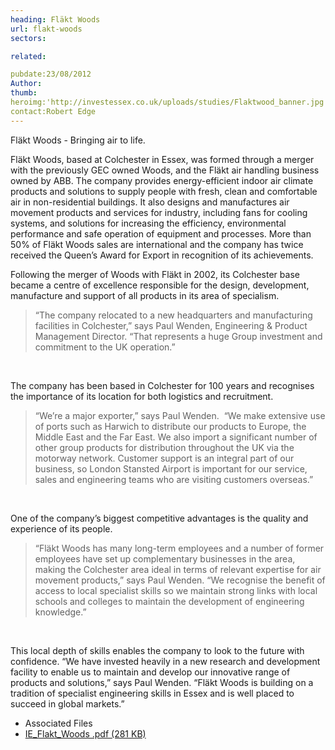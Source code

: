 ```yaml
---
heading: Fläkt Woods
url: flakt-woods
sectors:

related:

pubdate:23/08/2012
Author:
thumb:
heroimg:'http://investessex.co.uk/uploads/studies/Flaktwood_banner.jpg'
contact:Robert Edge
---
```

 <p>Fläkt Woods - Bringing air to life.</p><p>Fläkt Woods, based at Colchester in Essex, was formed through a merger with the previously GEC owned Woods, and the Fläkt air handling business owned by ABB. The company provides energy-efficient indoor air climate products and solutions to supply people with fresh, clean and comfortable air in non-residential buildings. It also designs and manufactures air movement products and services for industry, including fans for cooling systems, and solutions for increasing the efficiency, environmental performance and safe operation of equipment and processes. More than 50% of Fläkt Woods sales are international and the company has twice received the Queen’s Award for Export in recognition of its achievements.</p><p>Following the merger of Woods with Fläkt in 2002, its Colchester base became a centre of excellence responsible for the design, development, manufacture and support of all products in its area of specialism.</p><blockquote><p>“The company relocated to a new headquarters and manufacturing facilities in Colchester,” says Paul Wenden, Engineering &amp; Product Management Director. “That represents a huge Group investment and commitment to the UK operation.”</p></blockquote><p> </p><p>The company has been based in Colchester for 100 years and recognises the importance of its location for both logistics and recruitment.</p><blockquote><p>“We’re a major exporter,” says Paul Wenden.  “We make extensive use of ports such as Harwich to distribute our products to Europe, the Middle East and the Far East. We also import a significant number of other group products for distribution throughout the UK via the motorway network. Customer support is an integral part of our business, so London Stansted Airport is important for our service, sales and engineering teams who are visiting customers overseas.”</p></blockquote><p> </p><p>One of the company’s biggest competitive advantages is the quality and experience of its people.</p><blockquote><p>“Fläkt Woods has many long-term employees and a number of former employees have set up complementary businesses in the area, making the Colchester area ideal in terms of relevant expertise for air movement products,” says Paul Wenden. “We recognise the benefit of access to local specialist skills so we maintain strong links with local schools and colleges to maintain the development of engineering knowledge.”</p></blockquote><p> </p><p>This local depth of skills enables the company to look to the future with confidence. “We have invested heavily in a new research and development facility to enable us to maintain and develop our innovative range of products and solutions,” says Paul Wenden. “Fläkt Woods is building on a tradition of specialist engineering skills in Essex and is well placed to succeed in global markets.”</p> <ul class='downloadable-files'><li class='header'>Associated Files</li><li><a alt='' class='btn' href='http://investessex.co.uk/uploads/studies/IE_Flakt_Woods.pdf' target='_blank'>IE_Flakt_Woods .pdf <span>(281 KB)</span></a></li></ul>